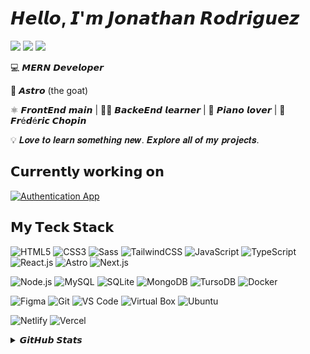 # 𝙃𝙚𝙡𝙡𝙤, 𝙄'𝙢 𝙅𝙤𝙣𝙖𝙩𝙝𝙖𝙣 𝙍𝙤𝙙𝙧𝙞𝙜𝙪𝙚𝙯

[![](https://img.shields.io/badge/-@varjonathanr-%230A66C2?style=flat-square&logo=linkedin&logoColor=ffffff)](https://www.linkedin.com/in/jonathanrodriguez04)
[![](https://img.shields.io/badge/-@varjonathanr-%23181717?style=flat-square&logo=github&logoColor=ffffff)](https://github.com/varjonathanr)
[![](https://img.shields.io/badge/-Portfolio-%23181717?style=flat-square&logo=google-chrome&logoColor=ffffff)](https://cv-portfolio-varjonathanr.netlify.app/)

💻 𝙈𝙀𝙍𝙉 𝘿𝙚𝙫𝙚𝙡𝙤𝙥𝙚𝙧

🚀 𝘼𝙨𝙩𝙧𝙤 (the goat)

⚛️ 𝙁𝙧𝙤𝙣𝙩𝙀𝙣𝙙 𝙢𝙖𝙞𝙣 | 👨‍💻 𝘽𝙖𝙘𝙠𝙚𝙀𝙣𝙙 𝙡𝙚𝙖𝙧𝙣𝙚𝙧 | 🎹 𝙋𝙞𝙖𝙣𝙤 𝙡𝙤𝙫𝙚𝙧 | 🎼 𝙁𝙧é𝙙é𝙧𝙞𝙘 𝘾𝙝𝙤𝙥𝙞𝙣

💡 𝑳𝒐𝒗𝒆 𝒕𝒐 𝒍𝒆𝒂𝒓𝒏 𝒔𝒐𝒎𝒆𝒕𝒉𝒊𝒏𝒈 𝒏𝒆𝒘. 𝑬𝒙𝒑𝒍𝒐𝒓𝒆 𝒂𝒍𝒍 𝒐𝒇 𝒎𝒚 𝒑𝒓𝒐𝒋𝒆𝒄𝒕𝒔.

## 𝗖𝘂𝗿𝗿𝗲𝗻𝘁𝗹𝘆 𝘄𝗼𝗿𝗸𝗶𝗻𝗴 𝗼𝗻

[![Authentication App](https://svg.bookmark.style/api?url=https://github.com/varJonathanR/authentication-app&mode=light&style=horizontal)](https://github.com/varJonathanR/authentication-app)

## 𝗠𝘆 𝗧𝗲𝗰𝗸 𝗦𝘁𝗮𝗰𝗸

![HTML5](https://img.shields.io/badge/-HTML5-%23E44D27?style=flat-square&logo=html5&logoColor=ffffff)
![CSS3](https://img.shields.io/badge/-CSS3-%231572B6?style=flat-square&logo=css3&logoColor=ffffff)
![Sass](https://img.shields.io/badge/-Sass-%23CC6699?style=flat-square&logo=sass&logoColor=ffffff)
![TailwindCSS](https://img.shields.io/badge/-TailwindCSS-%231a202c?style=flat-square&logo=tailwind-css)
![JavaScript](https://img.shields.io/badge/-JavaScript-%23F7DF1C?style=flat-square&logo=javascript&logoColor=000000&labelColor=%23F7DF1C&color=%23FFCE5A)
![TypeScript](https://img.shields.io/badge/-TypeScript-007ACC?style=flat-square&logo=typescript&logoColor=ffffff)
![React.js](https://img.shields.io/badge/-React.js-%23282C34?style=flat-square&logo=react)
![Astro](https://img.shields.io/badge/-Astro-%23BC52EE?style=flat-square&logo=astro&logoColor=000000)
![Next.js](https://img.shields.io/badge/-Next.js-%23000000?style=flat-square&logo=nextdotjs)

![Node.js](https://img.shields.io/badge/-Node.js-%235FA04E?style=flat-square&logo=node.js&logoColor=ffffff)
![MySQL](https://img.shields.io/badge/-MySQL-%234479A1?style=flat-square&logo=mysql&logoColor=ffffff)
![SQLite](https://img.shields.io/badge/-SQLite-%23003B57?style=flat-square&logo=sqlite&logoColor=ffffff)
![MongoDB](https://img.shields.io/badge/-MongoDB-%2347A248?style=flat-square&logo=mongodb&logoColor=ffffff)
![TursoDB](https://img.shields.io/badge/-TursoDB-%234FF8D2?style=flat-square&logo=turso&logoColor=000000)
![Docker](https://img.shields.io/badge/-Docker-%232496ED?style=flat-square&logo=docker&logoColor=000000)

![Figma](https://img.shields.io/badge/-Figma-%23F24E1E?style=flat-square&logo=figma&logoColor=ffffff)
![Git](https://img.shields.io/badge/-Git-%23F05032?style=flat-square&logo=git&logoColor=ffffff)
![VS Code](https://img.shields.io/badge/-VSCode-%23007ACC?style=flat-square&logo=visual-studio-code)
![Virtual Box](https://img.shields.io/badge/-Virtual_Box-%23183A61?style=flat-square&logo=virtualbox&logoColor=ffffff)
![Ubuntu](https://img.shields.io/badge/-Ubuntu-%23E95421?style=flat-square&logo=ubuntu&logoColor=ffffff)

![Netlify](https://img.shields.io/badge/-Netlify-%2300C7B7?style=flat-square&logo=netlify&logoColor=ffffff)
![Vercel](https://img.shields.io/badge/-Vercel-%23ffffff?style=flat-square&logo=vercel&logoColor=000000)

<details>
  <summary>𝙂𝙞𝙩𝙃𝙪𝙗 𝙎𝙩𝙖𝙩𝙨</summary>
  <br />
  <p align="center">
    <img src="https://github-readme-stats.vercel.app/api?username=varjonathanr&show_icons=true&theme=dark" />
  </p>
</details>
